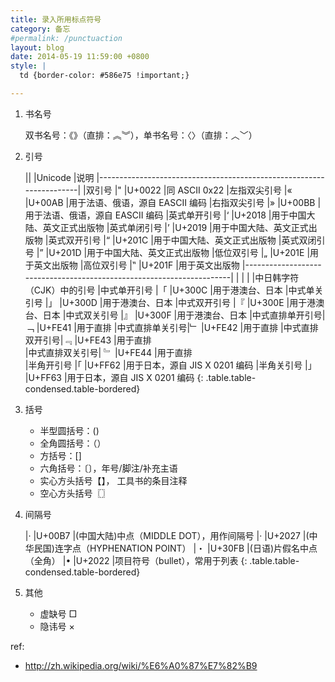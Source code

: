 ```yaml
---
title: 录入所用标点符号
category: 备忘
#permalink: /punctuaction
layout: blog
date: 2014-05-19 11:59:00 +0800
style: |
  td {border-color: #586e75 !important;}

---
```



1. 书名号
    
    双书名号：《》（直排：︽︾），单书名号：〈〉（直排：︿﹀）

2. 引号

    ||                      |Unicode    |说明
    |---------------------------------------------------------------------|
    |双引号 	     |"  	|U+0022 	|同 ASCII 0x22
    |左指双尖引号 	 |«  	|U+00AB 	|用于法语、俄语，源自 EASCII 编码
    |右指双尖引号 	 |»  	|U+00BB 	|用于法语、俄语，源自 EASCII 编码
    |英式单开引号 	 |‘  	|U+2018 	|用于中国大陆、英文正式出版物
    |英式单闭引号	 |’  	|U+2019 	|用于中国大陆、英文正式出版物
    |英式双开引号 	 |“  	|U+201C 	|用于中国大陆、英文正式出版物
    |英式双闭引号 	 |”  	|U+201D 	|用于中国大陆、英文正式出版物
    |低位双引号 	 |„  	|U+201E 	|用于英文出版物
    |高位双引号 	 |‟  	|U+201F 	|用于英文出版物
    |----------------------------------------------------------------------|
    |                |      |           |中日韩字符（CJK）中的引号
    |中式单开引号 	 |「  	|U+300C 	|用于港澳台、日本
    |中式单关引号 	 |」  	|U+300D 	|用于港澳台、日本
    |中式双开引号 	 |『  	|U+300E 	|用于港澳台、日本
    |中式双关引号 	 |』  	|U+300F 	|用于港澳台、日本
    |中式直排单开引号|﹁  	|U+FE41 	|用于直排
    |中式直排单关引号|﹂  	|U+FE42 	|用于直排
    |中式直排双开引号|﹃  	|U+FE43 	|用于直排 	
    |中式直排双关引号| ﹄  	|U+FE44 	|用于直排 	
    |半角开引号 	 |｢  	|U+FF62 	|用于日本，源自 JIS X 0201 编码
    |半角关引号 	 |｣  	|U+FF63 	|用于日本，源自 JIS X 0201 编码
    {: .table.table-condensed.table-bordered}

3. 括号

    + 半型圆括号：()
    + 全角圆括号：（）
    + 方括号：[]
    + 六角括号：〔〕，年号/脚注/补充主语
    + 实心方头括号【】， 工具书的条目注释
    + 空心方头括号〖〗

4. 间隔号

    |·  	|U+00B7 	|(中国大陆)中点（MIDDLE DOT），用作间隔号
    |‧ 	    |U+2027 	|(中华民国)连字点（HYPHENATION POINT）
    |・ 	|U+30FB 	|(日语)片假名中点（全角）
    |• 	 	|U+2022 	|项目符号（bullet），常用于列表
    {: .table.table-condensed.table-bordered}

5. 其他

    + 虚缺号 	□
    + 隐讳号 	×


ref:

+ <http://zh.wikipedia.org/wiki/%E6%A0%87%E7%82%B9>
